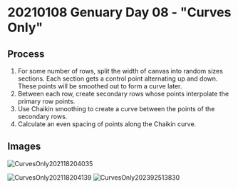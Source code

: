 # 20210108 Genuary Day 08 - "Curves Only"
## Process
1. For some number of rows, split the width of canvas into random sizes sections. Each section gets a control point alternating up and down. These points will be smoothed out to form a curve later. 
2. Between each row, create secondary rows whose points interpolate the primary row points.
3. Use Chaikin smoothing to create a curve between the points of the secondary rows.
4. Calculate an even spacing of points along the Chaikin curve.

## Images
![CurvesOnly202118204035](https://github.com/Somorovd/sumruv-generative-art/assets/18534469/0431974f-01ab-4f52-8553-82a04f4ab99a)

![CurvesOnly202118204139](https://github.com/Somorovd/sumruv-generative-art/assets/18534469/8b83e523-6194-49be-bcce-8629768daca3)
![CurvesOnly202392513830](https://github.com/Somorovd/sumruv-generative-art/assets/18534469/d8401d53-ef01-47c4-9558-8e2d1c93a855)

